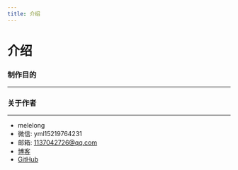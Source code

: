 ```yaml
---
title: 介绍
---
```


# 介绍

### 制作目的

---

### 关于作者

---

- melelong
- 微信: yml15219764231
- 邮箱: 1137042726@qq.com
- [博客](https://blog.melelong.com/)
- [GitHub](https://github.com/melelong)
